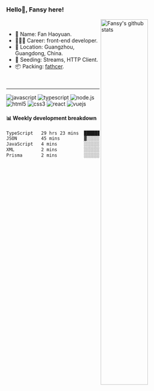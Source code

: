 ### Hello👋, Fansy here!

 <img src="https://github-readme-stats.vercel.app/api?username=fanhaoyuan&show_icons=true&count_private=true&include_all_commits=true" align="right" alt="Fansy's github stats" width="50%" />
<br />

-  👨 Name: Fan Haoyuan.
-  👨🏽‍💻 Career: front-end developer.
-  📍 Location: Guangzhou, Guangdong, China.
-  🌱 Seeding: Streams, HTTP Client.
-  📦 Packing: [fathcer](https://github.com/fatcherjs/fatcher).

<br />

---

<span>
<img src="https://img.shields.io/badge/javascript%20-%23323330.svg?&style=for-the-badge&logo=javascript&logoColor=%23F7DF1E" alt="javascript"/>
 </span>
 <span>
<img src="https://img.shields.io/badge/typescript%20-%23007ACC.svg?&style=for-the-badge&logo=typescript&logoColor=white" alt="typescript" />
 </span>
 <span>
<img src="https://img.shields.io/badge/node.js%20-%2343853D.svg?&style=for-the-badge&logo=node.js&logoColor=white" alt="node.js"/>
 </span>
 <span>
<img src="https://img.shields.io/badge/html5%20-%23E34F26.svg?&style=for-the-badge&logo=html5&logoColor=white" alt="html5"/>
  </span>
 <span>
<img src="https://img.shields.io/badge/css3%20-%231572B6.svg?&style=for-the-badge&logo=css3&logoColor=white" alt="css3" />
  </span>
 <span>
<img src="https://img.shields.io/badge/react%20-%2320232a.svg?&style=for-the-badge&logo=react&logoColor=%2361DAFB" alt="react" />
  </span>
 <span>
<img src="https://img.shields.io/badge/vuejs%20-%2335495e.svg?&style=for-the-badge&logo=vue.js&logoColor=%234FC08D" alt="vuejs"/>
  </span>

#### 📊 Weekly development breakdown

<!--START_SECTION:waka-->

```txt
TypeScript   29 hrs 23 mins  ████████████████████████▒   96.77 %
JSON         45 mins         ▓░░░░░░░░░░░░░░░░░░░░░░░░   02.52 %
JavaScript   4 mins          ░░░░░░░░░░░░░░░░░░░░░░░░░   00.26 %
XML          2 mins          ░░░░░░░░░░░░░░░░░░░░░░░░░   00.15 %
Prisma       2 mins          ░░░░░░░░░░░░░░░░░░░░░░░░░   00.12 %
```

<!--END_SECTION:waka-->
